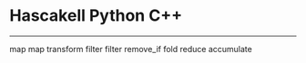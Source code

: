 # Hascakell   Python      C++
--------------------------------------
  map         map         transform
  filter      filter      remove\_if
  fold        reduce      accumulate

